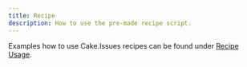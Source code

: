 ```yaml
---
title: Recipe
description: How to use the pre-made recipe script.
---
```


Examples how to use Cake.Issues recipes can be found under [Recipe Usage].

[Recipe Usage]: ../../recipe/usage/index.md
